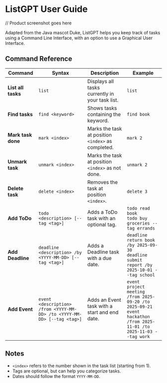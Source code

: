 # ListGPT User Guide

// Product screenshot goes here

Adapted from the Java mascot Duke, ListGPT helps you keep track of tasks using a Command Line Interface, with an option to use a Graphical User Interface.

## Command Reference

| Command            | Syntax                                                                  | Description                                        | Example                                                                                                                 |
|--------------------|-------------------------------------------------------------------------|----------------------------------------------------|-------------------------------------------------------------------------------------------------------------------------|
| **List all tasks** | `list`                                                                  | Displays all tasks currently in your task list.    | `list`                                                                                                                  |
| **Find tasks**     | `find <keyword>`                                                        | Shows tasks containing the keyword.                | `find book`                                                                                                             |
| **Mark task done** | `mark <index>`                                                          | Marks the task at position `<index>` as completed. | `mark 2`                                                                                                                |
| **Unmark task**    | `unmark <index>`                                                        | Marks the task at position `<index>` as not done.  | `unmark 2`                                                                                                              |
| **Delete task**    | `delete <index>`                                                        | Removes the task at position `<index>`.            | `delete 3`                                                                                                              |
| **Add ToDo**       | `todo <description> [--tag <tag>]`                                      | Adds a ToDo task with an optional tag.             | `todo read book`<br>`todo buy groceries --tag errands`                                                                  |
| **Add Deadline**   | `deadline <description> /by <YYYY-MM-DD> [--tag <tag>]`                 | Adds a Deadline task with a due date.              | `deadline return book /by 2025-09-30`<br>`deadline submit report /by 2025-10-01 --tag school`                           |
| **Add Event**      | `event <description> /from <YYYY-MM-DD> /to <YYYY-MM-DD> [--tag <tag>]` | Adds an Event task with a start and end date.      | `event project meeting /from 2025-09-20 /to 2025-09-21`<br>`event hackathon /from 2025-11-01 /to 2025-11-03 --tag work` |

## Notes
- `<index>` refers to the number shown in the task list (starting from 1).
- Tags are optional, but can help you categorize tasks.
- Dates should follow the format `YYYY-MM-DD`.
